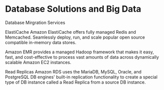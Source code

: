 # Database Solutions and Big Data

Database Mirgration Services

ElastiCache
Amazon ElastiCache offers fully managed Redis and Memcached. Seamlessly deploy, run, and scale popular open source compatible in-memory data stores. 

Amazon EMR 
provides a managed Hadoop framework that makes it easy, fast, and cost-effective to process vast amounts of data across dynamically scalable Amazon EC2 instances.

Read Replicas
Amazon RDS uses the MariaDB, MySQL, Oracle, and PostgreSQL DB engines' built-in replication functionality to create a special type of DB instance called a Read Replica from a source DB instance. 